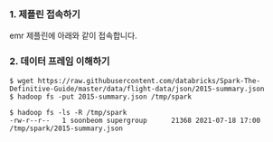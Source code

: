 ### 1. 제플린 접속하기 ###

emr 제플린에 아래와 같이 접속합니다. 


### 2. 데이터 프레임 이해하기 ###

```
$ wget https://raw.githubusercontent.com/databricks/Spark-The-Definitive-Guide/master/data/flight-data/json/2015-summary.json
$ hadoop fs -put 2015-summary.json /tmp/spark

$ hadoop fs -ls -R /tmp/spark
-rw-r--r--   1 soonbeom supergroup      21368 2021-07-18 17:00 /tmp/spark/2015-summary.json
```
